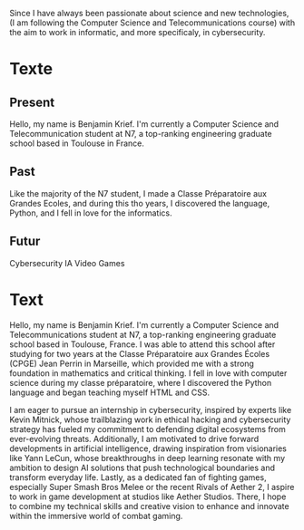  Since I have always been passionate about science and new technologies, (I am following the Computer Science and Telecommunications course) with the aim to work in informatic, and more specificaly, in cybersecurity.

# Texte

## Present

Hello, my name is Benjamin Krief. I'm currently a Computer Science and Telecommunication student at N7, a top-ranking engineering graduate school based in Toulouse in France.

## Past

Like the majority of the N7 student, I made a Classe Préparatoire aux Grandes Ecoles, and during this tho years, I discovered the language, Python, and I fell in love for the informatics.

## Futur

Cybersecurity
IA
Video Games

# Text

Hello, my name is Benjamin Krief. I'm currently a Computer Science and Telecommunications student at N7, a top-ranking engineering graduate school based in Toulouse, France. I was able to attend this school after studying for two years at the Classe Préparatoire aux Grandes Écoles (CPGE) Jean Perrin in Marseille, which provided me with a strong foundation in mathematics and critical thinking. I fell in love with computer science during my classe préparatoire, where I discovered the Python language and began teaching myself HTML and CSS.

I am eager to pursue an internship in cybersecurity, inspired by experts like Kevin Mitnick, whose trailblazing work in ethical hacking and cybersecurity strategy has fueled my commitment to defending digital ecosystems from ever-evolving threats. Additionally, I am motivated to drive forward developments in artificial intelligence, drawing inspiration from visionaries like Yann LeCun, whose breakthroughs in deep learning resonate with my ambition to design AI solutions that push technological boundaries and transform everyday life. Lastly, as a dedicated fan of fighting games, especially Super Smash Bros Melee or the recent Rivals of Aether 2, I aspire to work in game development at studios like Aether Studios. There, I hope to combine my technical skills and creative vision to enhance and innovate within the immersive world of combat gaming.